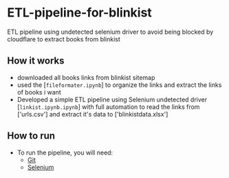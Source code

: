 # ETL-pipeline-for-blinkist
ETL pipeline using undetected selenium driver to avoid being blocked by cloudflare to extract books from blinkist

## How it works
- downloaded all books links from blinkist sitemap 
- used the [`fileformater.ipynb`] to organize the links and extract the links of books i want
- Developed a simple ETL pipeline using Selenium undetected driver [`linkist.ipynb.ipynb`] with full automation to read the links from ['urls.csv'] 
and extract it's data to ['blinkistdata.xlsx'] 


## How to run
- To run the pipeline, you will need:
  - [Git](https://github.com/mohamedehabpop/ETL-pipeline-for-blinkist.git)
  - [Selenium](https://pypi.org/project/selenium/)
